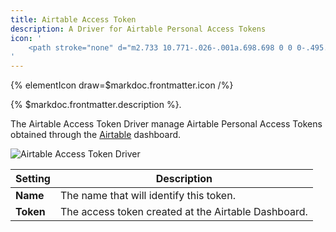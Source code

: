```yaml
---
title: Airtable Access Token
description: A Driver for Airtable Personal Access Tokens
icon: '
    <path stroke="none" d="m2.733 10.771-.026-.001a.698.698 0 0 0-.495.206.635.635 0 0 0-.212.437v9.053a.69.69 0 0 0 .987.582l-.004.002 7.125-3.416 3.216-1.555a.646.646 0 0 0-.062-1.181l-.004-.002-10.302-4.08a.616.616 0 0 0-.223-.047h-.001l.001.002ZM27.349 10.728a.637.637 0 0 0-.244.05l.004-.001-10.846 4.2a.664.664 0 0 0-.411.611v9.637a.65.65 0 0 0 .893.596l-.004.002 10.847-4.214a.632.632 0 0 0 .412-.592v-9.642a.65.65 0 0 0-.65-.646l-.001-.001ZM14.991 4.131c-.5 0-.977.102-1.41.287l.023-.009-9.677 4.002a.653.653 0 0 0 .009 1.207l.004.002 9.73 3.854a3.536 3.536 0 0 0 2.681-.008l-.023.008 9.729-3.854a.655.655 0 0 0 .018-1.206l-.005-.002-9.702-4.002a3.474 3.474 0 0 0-1.374-.278h-.005l.002-.001Z"/>
'
---
```


{% elementIcon draw=$markdoc.frontmatter.icon /%}

{% $markdoc.frontmatter.description %}.

The Airtable Access Token Driver manage Airtable Personal Access Tokens obtained through the [Airtable](https://airtable.com/create/tokens) dashboard.

![Airtable Access Token Driver](/essentials-for-yootheme-pro/assets/auths/driver-airtable-access-token.webp)

| Setting | Description |
| ------- | ----------- |
| **Name** | The name that will identify this token. |
| **Token** | The access token created at the Airtable Dashboard. |
